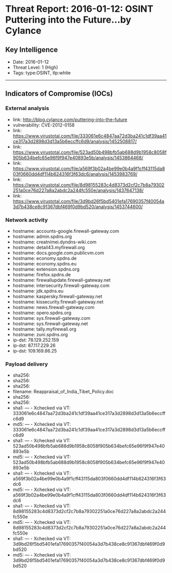 # Threat Report: 2016-01-12: OSINT Puttering into the Future...by Cylance


## Key Intelligence
* Date: 2016-01-12
* Threat Level: 1 (High)
* Tags: type:OSINT, tlp:white

---

## Indicators of Compromise (IOCs)
### External analysis
* link: http://blog.cylance.com/puttering-into-the-future
* vulnerability: CVE-2012-0158
* link: https://www.virustotal.com/file/333061e6c4847aa72d3ba241c1df39aa41ce317a3d2898d3d13a5b6eccffc6d9/analysis/1452508817/
* link: https://www.virustotal.com/file/523ad50b498bfb5ab688d9b1958c8058f905b634befc65e96f9f947e40893e5b/analysis/1453864468/
* link: https://www.virustotal.com/file/a569f3b02a4be99e0b4a9f1cff43115da803f0660dd4df114b624316f3f63dc6/analysis/1453983769/
* link: https://www.virustotal.com/file/8d98155283c4d8373d2cf2c7b8a79302251a0ce76d227a8a2abdc2a244fc550e/analysis/1437647138/
* link: https://www.virustotal.com/file/3d9bd26f5bd5401efa17690357f40054a3d7b438ce8c91367dbf469f0d9bd520/analysis/1453744600/

### Network activity
* hostname: accounts-google.firewall-gateway.com
* hostname: admin.spdns.org
* hostname: creatnimei.dyndns-wiki.com
* hostname: detail43.myfirewall.org
* hostname: docs.google.com.publicvm.com
* hostname: economy.spdns.de
* hostname: economy.spdns.eu
* hostname: extension.spdns.org
* hostname: firefox.spdns.de
* hostname: firewallupdate.firewall-gateway.net
* hostname: intersecurity.firewall-gateway.com
* hostname: jdk.spdns.eu
* hostname: kaspersky.firewall-gateway.net
* hostname: kissecurity.firewall-gateway.net
* hostname: news.firewall-gateway.com
* hostname: opero.spdns.org
* hostname: sys.firewall-gateway.com
* hostname: sys.firewall-gateway.net
* hostname: tally.myfirewall.org
* hostname: zuni.spdns.org
* ip-dst: 78.129.252.159
* ip-dst: 87.117.229.26
* ip-dst: 109.169.86.25

### Payload delivery
* sha256: <sha256>
* sha256: <sha256>
* sha256: <sha256>
* filename: Reappraisal_of_India_Tibet_Policy.doc
* sha256: <sha256>
* sha256: <sha256>
* sha1: <sha1> — - Xchecked via VT: 333061e6c4847aa72d3ba241c1df39aa41ce317a3d2898d3d13a5b6eccffc6d9
* md5: <md5> — - Xchecked via VT: 333061e6c4847aa72d3ba241c1df39aa41ce317a3d2898d3d13a5b6eccffc6d9
* sha1: <sha1> — - Xchecked via VT: 523ad50b498bfb5ab688d9b1958c8058f905b634befc65e96f9f947e40893e5b
* md5: <md5> — - Xchecked via VT: 523ad50b498bfb5ab688d9b1958c8058f905b634befc65e96f9f947e40893e5b
* sha1: <sha1> — - Xchecked via VT: a569f3b02a4be99e0b4a9f1cff43115da803f0660dd4df114b624316f3f63dc6
* md5: <md5> — - Xchecked via VT: a569f3b02a4be99e0b4a9f1cff43115da803f0660dd4df114b624316f3f63dc6
* sha1: <sha1> — - Xchecked via VT: 8d98155283c4d8373d2cf2c7b8a79302251a0ce76d227a8a2abdc2a244fc550e
* md5: <md5> — - Xchecked via VT: 8d98155283c4d8373d2cf2c7b8a79302251a0ce76d227a8a2abdc2a244fc550e
* sha1: <sha1> — - Xchecked via VT: 3d9bd26f5bd5401efa17690357f40054a3d7b438ce8c91367dbf469f0d9bd520
* md5: <md5> — - Xchecked via VT: 3d9bd26f5bd5401efa17690357f40054a3d7b438ce8c91367dbf469f0d9bd520
